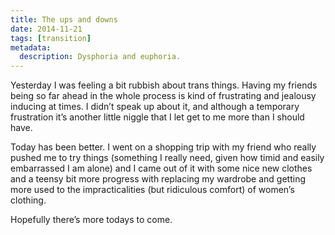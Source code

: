 ```yaml
---
title: The ups and downs
date: 2014-11-21
tags: [transition]
metadata:
  description: Dysphoria and euphoria.
---
```


Yesterday I was feeling a bit rubbish about trans things. Having my friends being so far ahead in the whole process is kind of frustrating and jealousy inducing at times. I didn’t speak up about it, and although a temporary frustration it’s another little niggle that I let get to me more than I should have.

Today has been better. I went on a shopping trip with my friend who really pushed me to try things (something I really need, given how timid and easily embarrassed I am alone) and I came out of it with some nice new clothes and a teensy bit more progress with replacing my wardrobe and getting more used to the impracticalities (but ridiculous comfort) of women’s clothing.

Hopefully there’s more todays to come.
